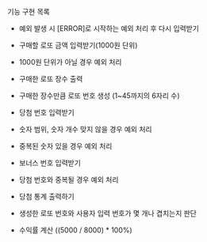 기능 구현 목록

- 예외 발생 시 [ERROR]로 시작하는 예외 처리 후 다시 입력받기

- 구매할 로또 금액 입력받기(1000원 단위)
- 1000원 단위가 아닐 경우 예외 처리

- 구매한 로또 장수 출력
- 구매한 장수만큼 로또 번호 생성 (1~45까지의 6자리 수)
  
- 당첨 번호 입력받기
- 숫자 범위, 숫자 개수 맞지 않을 경우 예외 처리
- 중복된 숫자 있을 경우 예외 처리
  
- 보너스 번호 입력받기
- 당첨 번호와 중복될 경우 예외 처리

- 당첨 통계 출력하기
- 생성한 로또 번호와 사용자 입력 번호가 몇 개나 겹치는지 판단
- 수익률 계산 ((5000 / 8000) * 100%)
